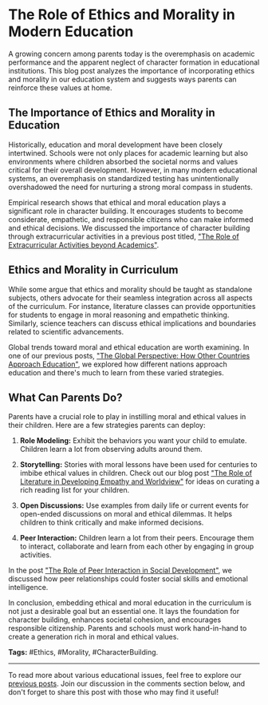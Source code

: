 # The Role of Ethics and Morality in Modern Education

A growing concern among parents today is the overemphasis on academic performance and the apparent neglect of character formation in educational institutions. This blog post analyzes the importance of incorporating ethics and morality in our education system and suggests ways parents can reinforce these values at home.

## The Importance of Ethics and Morality in Education

Historically, education and moral development have been closely intertwined. Schools were not only places for academic learning but also environments where children absorbed the societal norms and values critical for their overall development. However, in many modern educational systems, an overemphasis on standardized testing has unintentionally overshadowed the need for nurturing a strong moral compass in students.

Empirical research shows that ethical and moral education plays a significant role in character building. It encourages students to become considerate, empathetic, and responsible citizens who can make informed and ethical decisions. We discussed the importance of character building through extracurricular activities in a previous post titled, ["The Role of Extracurricular Activities beyond Academics"](/xedublog/the-role-of-extracurricular-activities-beyond-academics.md).

## Ethics and Morality in Curriculum

While some argue that ethics and morality should be taught as standalone subjects, others advocate for their seamless integration across all aspects of the curriculum. For instance, literature classes can provide opportunities for students to engage in moral reasoning and empathetic thinking. Similarly, science teachers can discuss ethical implications and boundaries related to scientific advancements. 

Global trends toward moral and ethical education are worth examining. In one of our previous posts, ["The Global Perspective: How Other Countries Approach Education"](/xedublog/the-global-perspective-how-other-countries-approach-education.md), we explored how different nations approach education and there's much to learn from these varied strategies.

## What Can Parents Do?

Parents have a crucial role to play in instilling moral and ethical values in their children. Here are a few strategies parents can deploy:

1. **Role Modeling:** Exhibit the behaviors you want your child to emulate. Children learn a lot from observing adults around them.

2. **Storytelling:** Stories with moral lessons have been used for centuries to imbibe ethical values in children. Check out our blog post ["The Role of Literature in Developing Empathy and Worldview"](/xedublog/the-role-of-literature-in-developing-empathy-and-worldview.md) for ideas on curating a rich reading list for your children.

3. **Open Discussions:** Use examples from daily life or current events for open-ended discussions on moral and ethical dilemmas. It helps children to think critically and make informed decisions.

4. **Peer Interaction:** Children learn a lot from their peers. Encourage them to interact, collaborate and learn from each other by engaging in group activities.

In the post ["The Role of Peer Interaction in Social Development"](/xedublog/the-role-of-peer-interaction-in-social-development.md), we discussed how peer relationships could foster social skills and emotional intelligence.

In conclusion, embedding ethical and moral education in the curriculum is not just a desirable goal but an essential one. It lays the foundation for character building, enhances societal cohesion, and encourages responsible citizenship. Parents and schools must work hand-in-hand to create a generation rich in moral and ethical values.

**Tags:** #Ethics, #Morality, #CharacterBuilding.

---
To read more about various educational issues, feel free to explore our [previous posts](./). Join our discussion in the comments section below, and don't forget to share this post with those who may find it useful!